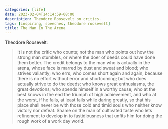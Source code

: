 ```yaml
---
categories: [life]
date: 2023-02-04T14:14:59-08:00
description: Theodore Roosevelt on critics.
tags: [inspiring, speeches, theodore roosevelt]
title: The Man In The Arena
---
```


Theodore Roosevelt:

>It is not the critic who counts; not the man who points out how the strong man stumbles, or where the doer of deeds could have done them better. The credit belongs to the man who is actually in the arena, whose face is marred by dust and sweat and blood; who strives valiantly; who errs, who comes short again and again, because there is no effort without error and shortcoming; but who does actually strive to do the deeds; who knows great enthusiasms, the great devotions; who spends himself in a worthy cause; who at the best knows in the end the triumph of high achievement, and who at the worst, if he fails, at least fails while daring greatly, so that his place shall never be with those cold and timid souls who neither know victory nor defeat. Shame on the man of cultivated taste who lets refinement to develop in to fastidiousness that unfits him for doing the rough work of a work day world.
